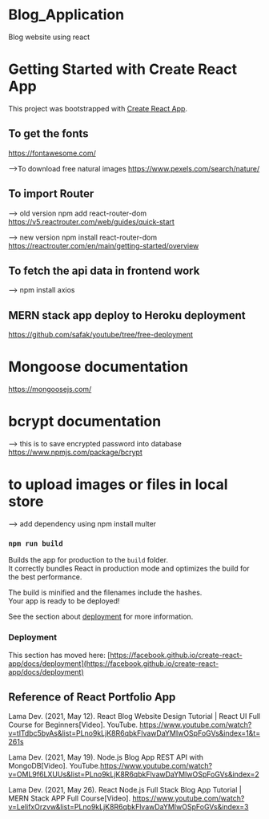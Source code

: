 # Blog_Application

Blog website using react

# Getting Started with Create React App

This project was bootstrapped with [Create React App](https://github.com/facebook/create-react-app).

## To get the fonts

https://fontawesome.com/

-->To download free natural images
https://www.pexels.com/search/nature/

## To import Router

--> old version
npm add react-router-dom
https://v5.reactrouter.com/web/guides/quick-start

--> new version
npm install react-router-dom
https://reactrouter.com/en/main/getting-started/overview

## To fetch the api data in frontend work

--> npm install axios

## MERN stack app deploy to Heroku deployment

https://github.com/safak/youtube/tree/free-deployment

# Mongoose documentation

https://mongoosejs.com/

# bcrypt documentation

--> this is to save encrypted password into database
https://www.npmjs.com/package/bcrypt

# to upload images or files in local store

--> add dependency using npm install multer

### `npm run build`

Builds the app for production to the `build` folder.\
It correctly bundles React in production mode and optimizes the build for the best performance.

The build is minified and the filenames include the hashes.\
Your app is ready to be deployed!

See the section about [deployment](https://facebook.github.io/create-react-app/docs/deployment) for more information.

### Deployment

This section has moved here: [https://facebook.github.io/create-react-app/docs/deployment](https://facebook.github.io/create-react-app/docs/deployment)

## Reference of React Portfolio App

Lama Dev. (2021, May 12). React Blog Website Design Tutorial | React UI Full Course for Beginners[Video]. YouTube. https://www.youtube.com/watch?v=tlTdbc5byAs&list=PLno9kLjK8R6qbkFlvawDaYMIwOSpFoGVs&index=1&t=261s

Lama Dev. (2021, May 19). Node.js Blog App REST API with MongoDB[Video]. YouTube.https://www.youtube.com/watch?v=OML9f6LXUUs&list=PLno9kLjK8R6qbkFlvawDaYMIwOSpFoGVs&index=2

Lama Dev. (2021, May 26). React Node.js Full Stack Blog App Tutorial | MERN Stack APP Full Course[Video]. https://www.youtube.com/watch?v=LelifxOrzvw&list=PLno9kLjK8R6qbkFlvawDaYMIwOSpFoGVs&index=3
